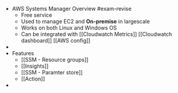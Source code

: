 - AWS Systems Manager Overview #exam-revise
	- Free service
	- Used to manage EC2 and **On-premise** in largescale
	- Works on both Linux and Windows OS
	- Can be integrated with [[Cloudwatch Metrics]] [[Cloudwatch dashboard]] [[AWS config]]
-
- Features
	- [[SSM - Resource groups]]
	- [[Insights]]
	- [[SSM - Paramter store]]
	- [[Action]]
-